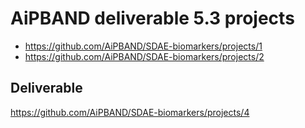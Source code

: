 # AiPBAND deliverable 5.3 projects

- https://github.com/AiPBAND/SDAE-biomarkers/projects/1
- https://github.com/AiPBAND/SDAE-biomarkers/projects/2

## Deliverable
https://github.com/AiPBAND/SDAE-biomarkers/projects/4

